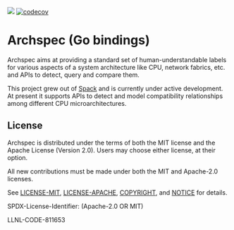 [![](https://github.com/archspec/archspec-go/workflows/Unit%20tests/badge.svg)](https://github.com/archspec/archspec-go/actions)
[![codecov](https://codecov.io/gh/archspec/archspec-go/branch/master/graph/badge.svg)](https://codecov.io/gh/archspec/archspec-go)

# Archspec (Go bindings)
Archspec aims at providing a standard set of human-understandable labels for
various aspects of a system architecture  like CPU, network fabrics, etc. and
APIs to detect, query and compare them.

This project grew out of [Spack](https://spack.io/) and is currently under
active development. At present it supports APIs to detect and model
compatibility relationships among different CPU microarchitectures.

## License

Archspec is distributed under the terms of both the MIT license and the
Apache License (Version 2.0). Users may choose either license, at their
option.

All new contributions must be made under both the MIT and Apache-2.0
licenses.

See [LICENSE-MIT](https://github.com/archspec/archspec-go/blob/master/LICENSE-MIT),
[LICENSE-APACHE](https://github.com/archspec/archspec-go/blob/master/LICENSE-APACHE),
[COPYRIGHT](https://github.com/archspec/archspec-go/blob/master/COPYRIGHT), and
[NOTICE](https://github.com/archspec/archspec-go/blob/master/NOTICE) for details.

SPDX-License-Identifier: (Apache-2.0 OR MIT)

LLNL-CODE-811653
